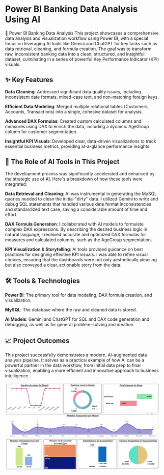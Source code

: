 
# Power BI Banking Data Analysis Using AI

🚀 Power BI Banking Data Analysis
This project showcases a comprehensive data analysis and visualization workflow using Power BI, with a special focus on leveraging AI tools like Gemini and ChatGPT for key tasks such as data retrieval, cleaning, and formula creation. The goal was to transform raw, inconsistent banking data into a clean, structured, and insightful dataset, culminating in a series of powerful Key Performance Indicator (KPI) visuals.

## ✨ Key Features

**Data Cleaning**: Addressed significant data quality issues, including inconsistent date formats, mixed-case text, and non-matching foreign keys.

**Efficient Data Modeling**: Merged multiple relational tables (Customers, Accounts, Transactions) into a single, cohesive dataset for analysis.

**Advanced DAX Formulas**: Created custom calculated columns and measures using DAX to enrich the data, including a dynamic AgeGroup column for customer segmentation.

**Insightful KPI Visuals**: Developed clear, data-driven visualizations to track essential business metrics, providing at-a-glance performance insights.

## 🤖 The Role of AI Tools in This Project
The development process was significantly accelerated and enhanced by the strategic use of AI. Here's a breakdown of how these tools were integrated:

**Data Retrieval and Cleaning**: AI was instrumental in generating the MySQL queries needed to clean the initial "dirty" data. I utilized Gemini to write and debug SQL statements that handled various date format inconsistencies and standardized text case, saving a considerable amount of time and effort.

**DAX Formula Generation**: I collaborated with AI models to formulate complex DAX expressions. By describing the desired business logic in natural language, I received accurate and optimized DAX formulas for measures and calculated columns, such as the AgeGroup segmentation.

**KPI Visualization & Storytelling**: AI tools provided guidance on best practices for designing effective KPI visuals. I was able to refine visual choices, ensuring that the dashboards were not only aesthetically pleasing but also conveyed a clear, actionable story from the data.

## 🛠️ Tools & Technologies
**Power BI**: The primary tool for data modeling, DAX formula creation, and visualization.

**MySQL**: The database where the raw and cleaned data is stored.

**AI Models**: Gemini and ChatGPT for SQL and DAX code generation and debugging, as well as for general problem-solving and ideation.

## 📈 Project Outcomes
This project successfully demonstrates a modern, AI-augmented data analysis pipeline. It serves as a practical example of how AI can be a powerful partner in the data workflow, from initial data prep to final visualization, enabling a more efficient and innovative approach to business intelligence.

![Banking Dashboard.png](https://github.com/rajeshchowhan/Banking-Data-Analysis-with-AI/blob/256465426df50e7b90173cd68aca8f710dc852d4/Banking%20Dashboard.png)
